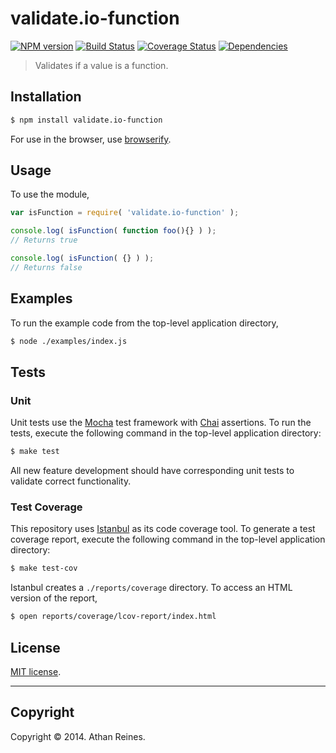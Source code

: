 validate.io-function
===
[![NPM version][npm-image]][npm-url] [![Build Status][travis-image]][travis-url] [![Coverage Status][coveralls-image]][coveralls-url] [![Dependencies][dependencies-image]][dependencies-url]

> Validates if a value is a function.


## Installation

``` bash
$ npm install validate.io-function
```

For use in the browser, use [browserify](https://github.com/substack/node-browserify).


## Usage

To use the module,

``` javascript
var isFunction = require( 'validate.io-function' );

console.log( isFunction( function foo(){} ) );
// Returns true

console.log( isFunction( {} ) );
// Returns false
```


## Examples

To run the example code from the top-level application directory,

``` bash
$ node ./examples/index.js
```


## Tests

### Unit

Unit tests use the [Mocha](http://visionmedia.github.io/mocha) test framework with [Chai](http://chaijs.com) assertions. To run the tests, execute the following command in the top-level application directory:

``` bash
$ make test
```

All new feature development should have corresponding unit tests to validate correct functionality.


### Test Coverage

This repository uses [Istanbul](https://github.com/gotwarlost/istanbul) as its code coverage tool. To generate a test coverage report, execute the following command in the top-level application directory:

``` bash
$ make test-cov
```

Istanbul creates a `./reports/coverage` directory. To access an HTML version of the report,

``` bash
$ open reports/coverage/lcov-report/index.html
```


## License

[MIT license](http://opensource.org/licenses/MIT). 


---
## Copyright

Copyright &copy; 2014. Athan Reines.


[npm-image]: http://img.shields.io/npm/v/validate.io-function.svg
[npm-url]: https://npmjs.org/package/validate.io-function

[travis-image]: http://img.shields.io/travis/validate-io/function/master.svg
[travis-url]: https://travis-ci.org/validate-io/function

[coveralls-image]: https://img.shields.io/coveralls/validate-io/function/master.svg
[coveralls-url]: https://coveralls.io/r/validate-io/function?branch=master

[dependencies-image]: http://img.shields.io/david/validate-io/function.svg
[dependencies-url]: https://david-dm.org/validate-io/function

[dev-dependencies-image]: http://img.shields.io/david/dev/validate-io/function.svg
[dev-dependencies-url]: https://david-dm.org/dev/validate-io/function

[github-issues-image]: http://img.shields.io/github/issues/validate-io/function.svg
[github-issues-url]: https://github.com/validate-io/function/issues